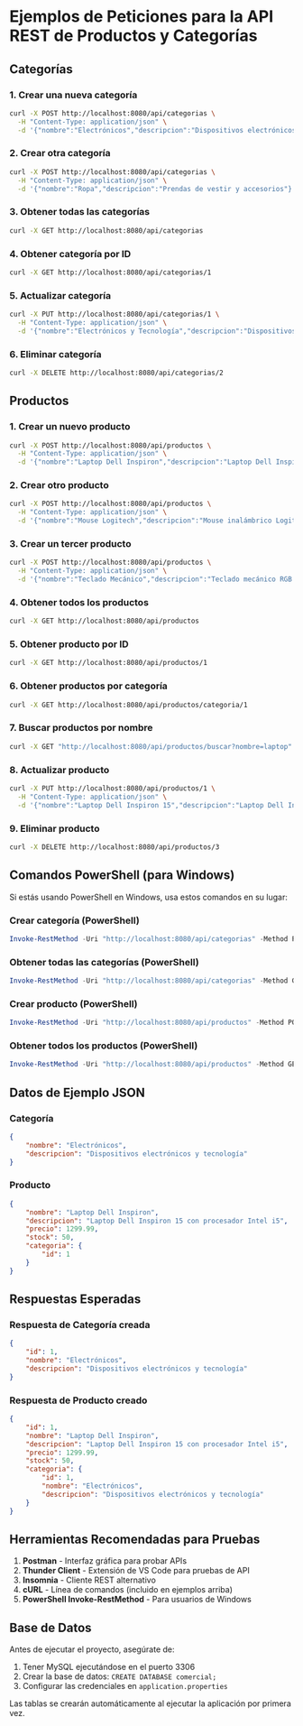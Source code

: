 # Ejemplos de Peticiones para la API REST de Productos y Categorías

## Categorías

### 1. Crear una nueva categoría
```bash
curl -X POST http://localhost:8080/api/categorias \
  -H "Content-Type: application/json" \
  -d '{"nombre":"Electrónicos","descripcion":"Dispositivos electrónicos y tecnología"}'
```

### 2. Crear otra categoría
```bash
curl -X POST http://localhost:8080/api/categorias \
  -H "Content-Type: application/json" \
  -d '{"nombre":"Ropa","descripcion":"Prendas de vestir y accesorios"}'
```

### 3. Obtener todas las categorías
```bash
curl -X GET http://localhost:8080/api/categorias
```

### 4. Obtener categoría por ID
```bash
curl -X GET http://localhost:8080/api/categorias/1
```

### 5. Actualizar categoría
```bash
curl -X PUT http://localhost:8080/api/categorias/1 \
  -H "Content-Type: application/json" \
  -d '{"nombre":"Electrónicos y Tecnología","descripcion":"Dispositivos electrónicos, computadoras y accesorios tecnológicos"}'
```

### 6. Eliminar categoría
```bash
curl -X DELETE http://localhost:8080/api/categorias/2
```

## Productos

### 1. Crear un nuevo producto
```bash
curl -X POST http://localhost:8080/api/productos \
  -H "Content-Type: application/json" \
  -d '{"nombre":"Laptop Dell Inspiron","descripcion":"Laptop Dell Inspiron 15 con procesador Intel i5","precio":1299.99,"stock":50,"categoria":{"id":1}}'
```

### 2. Crear otro producto
```bash
curl -X POST http://localhost:8080/api/productos \
  -H "Content-Type: application/json" \
  -d '{"nombre":"Mouse Logitech","descripcion":"Mouse inalámbrico Logitech MX Master 3","precio":99.99,"stock":100,"categoria":{"id":1}}'
```

### 3. Crear un tercer producto
```bash
curl -X POST http://localhost:8080/api/productos \
  -H "Content-Type: application/json" \
  -d '{"nombre":"Teclado Mecánico","descripcion":"Teclado mecánico RGB para gaming","precio":159.99,"stock":75,"categoria":{"id":1}}'
```

### 4. Obtener todos los productos
```bash
curl -X GET http://localhost:8080/api/productos
```

### 5. Obtener producto por ID
```bash
curl -X GET http://localhost:8080/api/productos/1
```

### 6. Obtener productos por categoría
```bash
curl -X GET http://localhost:8080/api/productos/categoria/1
```

### 7. Buscar productos por nombre
```bash
curl -X GET "http://localhost:8080/api/productos/buscar?nombre=laptop"
```

### 8. Actualizar producto
```bash
curl -X PUT http://localhost:8080/api/productos/1 \
  -H "Content-Type: application/json" \
  -d '{"nombre":"Laptop Dell Inspiron 15","descripcion":"Laptop Dell Inspiron 15 con procesador Intel i5, 8GB RAM, 256GB SSD","precio":1199.99,"stock":45,"categoria":{"id":1}}'
```

### 9. Eliminar producto
```bash
curl -X DELETE http://localhost:8080/api/productos/3
```

## Comandos PowerShell (para Windows)

Si estás usando PowerShell en Windows, usa estos comandos en su lugar:

### Crear categoría (PowerShell)
```powershell
Invoke-RestMethod -Uri "http://localhost:8080/api/categorias" -Method POST -ContentType "application/json" -Body '{"nombre":"Electrónicos","descripcion":"Dispositivos electrónicos y tecnología"}'
```

### Obtener todas las categorías (PowerShell)
```powershell
Invoke-RestMethod -Uri "http://localhost:8080/api/categorias" -Method GET
```

### Crear producto (PowerShell)
```powershell
Invoke-RestMethod -Uri "http://localhost:8080/api/productos" -Method POST -ContentType "application/json" -Body '{"nombre":"Laptop Dell Inspiron","descripcion":"Laptop Dell Inspiron 15 con procesador Intel i5","precio":1299.99,"stock":50,"categoria":{"id":1}}'
```

### Obtener todos los productos (PowerShell)
```powershell
Invoke-RestMethod -Uri "http://localhost:8080/api/productos" -Method GET
```

## Datos de Ejemplo JSON

### Categoría
```json
{
    "nombre": "Electrónicos",
    "descripcion": "Dispositivos electrónicos y tecnología"
}
```

### Producto
```json
{
    "nombre": "Laptop Dell Inspiron",
    "descripcion": "Laptop Dell Inspiron 15 con procesador Intel i5",
    "precio": 1299.99,
    "stock": 50,
    "categoria": {
        "id": 1
    }
}
```

## Respuestas Esperadas

### Respuesta de Categoría creada
```json
{
    "id": 1,
    "nombre": "Electrónicos",
    "descripcion": "Dispositivos electrónicos y tecnología"
}
```

### Respuesta de Producto creado
```json
{
    "id": 1,
    "nombre": "Laptop Dell Inspiron",
    "descripcion": "Laptop Dell Inspiron 15 con procesador Intel i5",
    "precio": 1299.99,
    "stock": 50,
    "categoria": {
        "id": 1,
        "nombre": "Electrónicos",
        "descripcion": "Dispositivos electrónicos y tecnología"
    }
}
```

## Herramientas Recomendadas para Pruebas

1. **Postman** - Interfaz gráfica para probar APIs
2. **Thunder Client** - Extensión de VS Code para pruebas de API
3. **Insomnia** - Cliente REST alternativo
4. **cURL** - Línea de comandos (incluido en ejemplos arriba)
5. **PowerShell Invoke-RestMethod** - Para usuarios de Windows

## Base de Datos

Antes de ejecutar el proyecto, asegúrate de:

1. Tener MySQL ejecutándose en el puerto 3306
2. Crear la base de datos: `CREATE DATABASE comercial;`
3. Configurar las credenciales en `application.properties`

Las tablas se crearán automáticamente al ejecutar la aplicación por primera vez.
